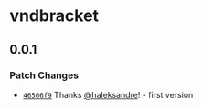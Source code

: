 # vndbracket

## 0.0.1

### Patch Changes

- [`46506f9`](https://github.com/haleksandre/test-tauri/commit/46506f951c27d9e90c4345d60985aa21af21db26) Thanks [@haleksandre](https://github.com/haleksandre)! - first version
